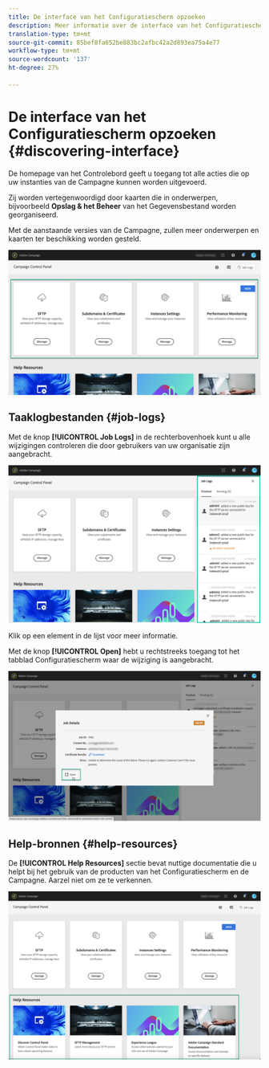 ```yaml
---
title: De interface van het Configuratiescherm opzoeken
description: Meer informatie over de interface van het Configuratiescherm
translation-type: tm+mt
source-git-commit: 85bef8fa652be883bc2afbc42a2d893ea75a4e77
workflow-type: tm+mt
source-wordcount: '137'
ht-degree: 27%

---
```



# De interface van het Configuratiescherm opzoeken {#discovering-interface}

De homepage van het Controlebord geeft u toegang tot alle acties die op uw instanties van de Campagne kunnen worden uitgevoerd.

Zij worden vertegenwoordigd door kaarten die in onderwerpen, bijvoorbeeld **Opslag &amp; het Beheer** van het Gegevensbestand worden georganiseerd.

Met de aanstaande versies van de Campagne, zullen meer onderwerpen en kaarten ter beschikking worden gesteld.

![](assets/control_panel_interface.png)

## Taaklogbestanden {#job-logs}

Met de knop **[!UICONTROL Job Logs]** in de rechterbovenhoek kunt u alle wijzigingen controleren die door gebruikers van uw organisatie zijn aangebracht.

![](assets/control_panel_interface2.png)

Klik op een element in de lijst voor meer informatie.

Met de knop **[!UICONTROL Open]** hebt u rechtstreeks toegang tot het tabblad Configuratiescherm waar de wijziging is aangebracht.

![](assets/control_panel_logdetails.png)

## Help-bronnen {#help-resources}

De **[!UICONTROL Help Resources]** sectie bevat nuttige documentatie die u helpt bij het gebruik van de producten van het Configuratiescherm en de Campagne. Aarzel niet om ze te verkennen.

![](assets/helpresources.png)
